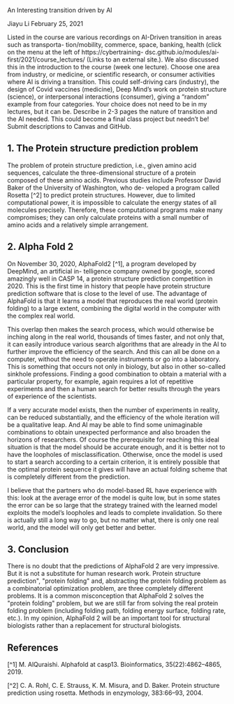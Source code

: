 An Interesting transition driven by AI

Jiayu Li February 25, 2021

Listed in the course are various recordings on AI-Driven transition in
areas such as transporta- tion/mobility, commerce, space, banking,
health (click on the menu at the left of https://cybertraining-
dsc.github.io/modules/ai-first/2021/course_lectures/ (Links to an
external site.).  We also discussed this in the introduction to the
course (week one lecture).  Choose one area from industry, or
medicine, or scientific research, or consumer activities where AI is
driving a transition. This could self-driving cars (industry), the
design of Covid vaccines (medicine), Deep Mind’s work on protein
structure (science), or interpersonal interactions (consumer), giving
a “random” example from four categories. Your choice does not need to
be in my lectures, but it can be. Describe in 2-3 pages the nature of
transition and the AI needed. This could become a final class project
but needn’t be!  Submit descriptions to Canvas and GitHub.

## 1. The Protein structure prediction problem

The problem of protein structure prediction, i.e., given amino acid
sequences, calculate the three-dimensional structure of a protein
composed of these amino acids.  Previous studies include Professor
David Baker of the University of Washington, who de- veloped a program
called Rosetta [^2] to predict protein structures. However, due to
limited computational power, it is impossible to calculate the energy
states of all molecules precisely. Therefore, these computational
programs make many compromises; they can only calculate proteins with
a small number of amino acids and a relatively simple arrangement.

## 2. Alpha Fold 2

On November 30, 2020, AlphaFold2 [^1], a program developed by DeepMind,
an artificial in- telligence company owned by google, scored amazingly
well in CASP 14, a protein structure prediction competition
in 2020. This is the first time in history that people have protein
structure prediction software that is close to the level of use.  The
advantage of AlphaFold is that it learns a model that reproduces the
real world (protein folding) to a large extent, combining the digital
world in the computer with the complex real world.

This overlap then makes the search process, which would otherwise be
inching along in the real world, thousands of times faster, and not
only that, it can easily introduce various search algorithms that are
already in the AI to further improve the efficiency of the search. And
this can all be done on a computer, without the need to operate
instruments or go into a laboratory. This is something that occurs not
only in biology, but also in other so-called sinkhole
professions. Finding a good combination to obtain a material with a
particular property, for example, again requires a lot of repetitive
experiments and then a human search for better results through the
years of experience of the scientists.

If a very accurate model exists, then the number of experiments in
reality, can be reduced substantially, and the efficiency of the whole
iteration will be a qualitative leap. And AI may be able to find some
unimaginable combinations to obtain unexpected performance and also
broaden the horizons of researchers. Of course the prerequisite for
reaching this ideal situation is that the model should be accurate
enough, and it is better not to have the loopholes of
misclassification. Otherwise, once the model is used to start a search
according to a certain criterion, it is entirely possible that the
optimal protein sequence it gives will have an actual folding scheme
that is completely different from the prediction.

I believe that the partners who do model-based RL have experience with
this: look at the average error of the model is quite low, but in some
states the error can be so large that the strategy trained with the
learned model exploits the model’s loopholes and leads to complete
invalidation.  So there is actually still a long way to go, but no
matter what, there is only one real world, and the model will only get
better and better.

## 3. Conclusion

There is no doubt that the predictions of AlphaFold 2 are very
impressive. But it is not a substitute for human research
work. Protein structure prediction", "protein folding" and,
abstracting the protein folding problem as a combinatorial
optimization problem, are three completely different problems. It is a
common misconception that AlphaFold 2 solves the "protein folding"
problem, but we are still far from solving the real protein folding
problem (including folding path, folding energy surface, folding rate,
etc.). In my opinion, AlphaFold 2 will be an important tool for
structural biologists rather than a replacement for structural
biologists.

## References

[^1] M. AlQuraishi. Alphafold at casp13. Bioinformatics,
    35(22):4862–4865, 2019.

[^2] C. A. Rohl, C. E. Strauss, K. M. Misura, and D. Baker. Protein
    structure prediction using rosetta. Methods in enzymology, 383:66–93, 2004.
